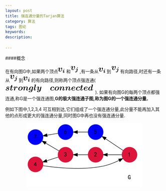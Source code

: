 ```yaml
---
layout: post
title: 强连通分量的Tarjan算法
category: 算法
tags: 图论
keywords: 
description: 

---
```


####概念

在有向图G中,如果两个顶点<img src = /source/Graph/tarjan/l1.png>和<img src = /source/Graph/tarjan/l2.png>,有一条从<img src = /source/Graph/tarjan/l1.png>到<img src = /source/Graph/tarjan/l2.png>有向路径,时还有一条从<img src = /source/Graph/tarjan/l2.png>到<img src = /source/Graph/tarjan/l1.png>的有向路径,则称两个顶点强连通(<img src = /source/Graph/tarjan/l3.png>). 如果有向图G的每两个顶点都强连通,称G是一个强连通图,**G的极大强连通子图,称为图G的一个强连通分量**。

例如下图中,1,2,3,4 可互相到达,它们组成了一个强连通分量,此分量不能再加入其他的点形成更大的强连通分量,同时图G中再也没有强连通分量.

<center> <img src=/source/Graph/tarjan/tar1.png></center>

